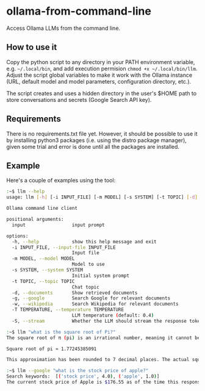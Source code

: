 # ollama-from-command-line
Access Ollama LLMs from the command line.

## How to use it
Copy the python script to any directory in your PATH environment variable, e.g. `~/.local/bin`, and add execution permision `chmod +x ~/.local/bin/llm`. Adjust the script global variables to make it work with the Ollama instance (URL, default model and model parameters, configuration directory, etc.).

The script creates and uses a hidden directory in the user's $HOME path to store conversations and secrets (Google Search API key).

## Requirements
There is no requirements.txt file yet. However, it should be possible to use it by installing python3 packages (i.e. using the distro package manager), given some trial and error is done until all the packages are installed.

## Example

Here's a couple of examples using the tool:

```bash
:~$ llm --help
usage: llm [-h] [-i INPUT_FILE] [-m MODEL] [-s SYSTEM] [-t TOPIC] [-d] [-g] [-w] [-T TEMPERATURE] [-S] input

Ollama command line client

positional arguments:
  input                 input prompt

options:
  -h, --help            show this help message and exit
  -i INPUT_FILE, --input-file INPUT_FILE
                        Input file
  -m MODEL, --model MODEL
                        Model to use
  -s SYSTEM, --system SYSTEM
                        Initial system prompt
  -t TOPIC, --topic TOPIC
                        Chat topic
  -d, --documents       Show retrieved documents
  -g, --google          Search Google for relevant documents
  -w, --wikipedia       Search Wikipedia for relevant documents
  -T TEMPERATURE, --temperature TEMPERATURE
                        LLM temperature (default: 0.4)
  -S, --stream          Whether the LLM should stream the response tokens
```

```bash
:~$ llm "what is the square root of Pi?"
The square root of π (pi) is an irrational number, meaning it cannot be expressed as a simple fraction. However, we can approximate its value to a certain degree of precision. For example:

Square root of pi ≈ 1.77245385091

This approximation has been rounded to 7 decimal places. The actual square root of π is an irrational number and cannot be expressed as a finite decimal or a simple fraction.
```

```bash
:~$ llm --google "what is the stock price of apple?"
Search keywords:  [('stock price', 4.0), ('apple', 1.0)]
The current stock price of Apple is $176.55 as of the time this response was generated. This information was obtained from the Yahoo Finance website, which provides real-time stock prices for AAPL (Apple Inc.). The data is subject to change and should be verified using the provided links.
```

